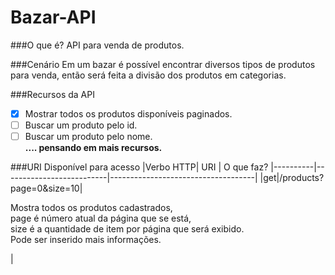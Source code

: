 # Bazar-API

###O que é?
API para venda de produtos.

###Cenário
Em um bazar é possível encontrar diversos tipos de produtos para venda, então será feita a
divisão dos produtos em categorias.

###Recursos da API 
- [X] Mostrar todos os produtos disponíveis paginados.
- [ ] Buscar um produto pelo id.
- [ ] Buscar um produto pelo nome.
</br>**.... pensando em mais recursos.**

###URI Disponível para acesso
|Verbo HTTP|          URI             | O que faz?
|----------|--------------------------|------------------------------------|
|get|/products?page=0&size=10|<p>Mostra todos os produtos cadastrados,</br>page é número atual da página que se está,</br>size é a quantidade de item por página que será exibido.</br>Pode ser inserido mais informações.</p>|